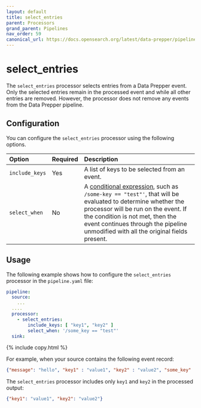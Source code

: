 ```yaml
---
layout: default
title: select_entries
parent: Processors
grand_parent: Pipelines
nav_order: 59
canonical_url: https://docs.opensearch.org/latest/data-prepper/pipelines/configuration/processors/select-entries/
---
```


# select_entries

The `select_entries` processor selects entries from a Data Prepper event.
Only the selected entries remain in the processed event and while all other entries are removed. However, the processor does not remove any events from the Data Prepper pipeline.

## Configuration

You can configure the `select_entries` processor using the following options.

| Option | Required | Description |
| :--- | :--- | :--- |
| `include_keys` | Yes | A list of keys to be selected from an event. |
| `select_when` | No | A [conditional expression](https://docs.opensearch.org/latest/data-prepper/pipelines/expression-syntax/), such as `/some-key == "test"'`, that will be evaluated to determine whether the processor will be run on the event. If the condition is not met, then the event continues through the pipeline unmodified with all the original fields present. |

## Usage

The following example shows how to configure the `select_entries` processor in the `pipeline.yaml` file:

```yaml
pipeline:
  source:
    ...
  ....  
  processor:
    - select_entries:
        include_keys: [ "key1", "key2" ]
        select_when: '/some_key == "test"'
  sink:
```
{% include copy.html %}


For example, when your source contains the following event record:

```json
{"message": "hello", "key1" : "value1", "key2" : "value2", "some_key" : "test"}
```

The `select_entries` processor includes only `key1` and `key2` in the processed output:

```json
{"key1": "value1", "key2": "value2"}
```
